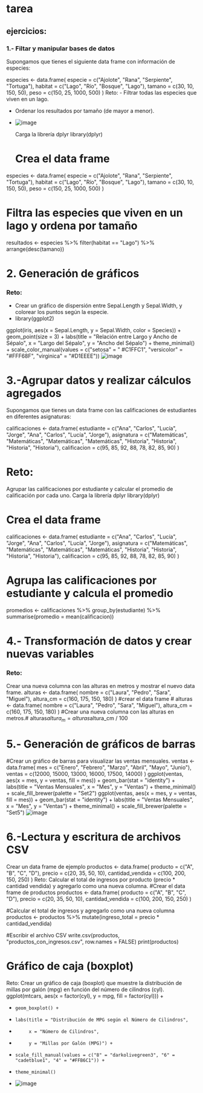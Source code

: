 # tarea
## ejercicios: 
### 1.- Filtar y manipular bases de datos   
Supongamos que tienes el siguiente data frame con información de especies:

especies <- data.frame(
  especie = c("Ajolote", "Rana", "Serpiente", "Tortuga"),
  habitat = c("Lago", "Río", "Bosque", "Lago"),
  tamano = c(30, 10, 150, 50),
  peso = c(150, 25, 1000, 500)
)
 Reto: - Filtrar todas las especies que viven en un lago.
- Ordenar los resultados por tamaño (de mayor a menor).
- ![image](https://github.com/user-attachments/assets/79f0b9cb-2196-418a-86a4-3477edf2f599)


   Carga la librería dplyr library(dplyr)
  # Crea el data frame
especies <- data.frame(
  especie = c("Ajolote", "Rana", "Serpiente", "Tortuga"),
  habitat = c("Lago", "Río", "Bosque", "Lago"),
  tamano = c(30, 10, 150, 50),
  peso = c(150, 25, 1000, 500)
)

# Filtra las especies que viven en un lago y ordena por tamaño
resultados <- especies %>%
  filter(habitat == "Lago") %>%
  arrange(desc(tamano))

  # 2. Generación de gráficos
  ### Reto:
- Crear un gráfico de dispersión entre Sepal.Length y Sepal.Width, y colorear los puntos según la especie.
- library(ggplot2)

ggplot(iris, aes(x = Sepal.Length, y = Sepal.Width, color = Species)) +
  geom_point(size = 3) +
  labs(title = "Relación entre Largo y Ancho de Sépalo",
       x = "Largo del Sépalo",
       y = "Ancho del Sépalo") +
  theme_minimal() +
  scale_color_manual(values = c("setosa" = " #C1FFC1", "versicolor" = "#FFF68F", "virginica" = "#D1EEEE"))
  ![image](https://github.com/user-attachments/assets/b616355e-c675-4d82-b575-417fc8441d13)

# 3.-Agrupar datos y realizar cálculos agregados
Supongamos que tienes un data frame con las calificaciones de estudiantes en diferentes asignaturas:

calificaciones <- data.frame(
  estudiante = c("Ana", "Carlos", "Lucía", "Jorge", "Ana", "Carlos", "Lucía", "Jorge"),
  asignatura = c("Matemáticas", "Matemáticas", "Matemáticas", "Matemáticas", "Historia", "Historia", "Historia", "Historia"),
  calificacion = c(95, 85, 92, 88, 78, 82, 85, 90)
)

# Reto:
 Agrupar las calificaciones por estudiante y calcular el promedio de calificación por cada uno.
Carga la librería dplyr
library(dplyr)

# Crea el data frame
calificaciones <- data.frame(
  estudiante = c("Ana", "Carlos", "Lucía", "Jorge", "Ana", "Carlos", "Lucía", "Jorge"),
  asignatura = c("Matemáticas", "Matemáticas", "Matemáticas", "Matemáticas", "Historia", "Historia", "Historia", "Historia"),
  calificacion = c(95, 85, 92, 88, 78, 82, 85, 90)
)

# Agrupa las calificaciones por estudiante y calcula el promedio
promedios <- calificaciones %>%
  group_by(estudiante) %>%
  summarise(promedio = mean(calificacion))

  # 4.- Transformación de datos y crear nuevas variables
### Reto:
 Crear una nueva columna con las alturas en metros y mostrar el nuevo data frame.
alturas <- data.frame(
  nombre = c("Laura", "Pedro", "Sara", "Miguel"),
  altura_cm = c(160, 175, 150, 180)
)
#crear el data frame #
alturas <- data.frame(
nombre = c("Laura", "Pedro", "Sara", "Miguel"),
altura_cm = c(160, 175, 150, 180)
)
#Crear una nueva columna con las alturas en metros.#
alturas$altura_m = alturas$altura_cm / 100

# 5.- Generación de gráficos de barras
#Crear un gráfico de barras para visualizar las ventas mensuales.
ventas <- data.frame(
  mes = c("Enero", "Febrero", "Marzo", "Abril", "Mayo", "Junio"),
  ventas = c(12000, 15000, 13000, 16000, 17500, 14000)
)
ggplot(ventas, aes(x = mes, y = ventas, fill = mes)) +
     geom_bar(stat = "identity") +
     labs(title = "Ventas Mensuales",
          x = "Mes",
          y = "Ventas") +
     theme_minimal() +
    scale_fill_brewer(palette = "Set2") 
ggplot(ventas, aes(x = mes, y = ventas, fill = mes)) +
   geom_bar(stat = "identity") +
     labs(title = "Ventas Mensuales",
          x = "Mes",
         y = "Ventas") +
     theme_minimal() +
     scale_fill_brewer(palette = "Set5")
 ![image](https://github.com/user-attachments/assets/3befd247-0111-475b-b288-4c453e3456dc)

  # 6.-Lectura y escritura de archivos CSV
  Crear un data frame de ejemplo
productos <- data.frame(
  producto = c("A", "B", "C", "D"),
  precio = c(20, 35, 50, 10),
  cantidad_vendida = c(100, 200, 150, 250)
)
 Reto:
 Calcular el total de ingresos por producto (precio * cantidad vendida) y agregarlo como una nueva columna.
 #Crear el data frame de productos 
productos <- data.frame(
  producto = c("A", "B", "C", "D"),
  precio = c(20, 35, 50, 10),
  cantidad_vendida = c(100, 200, 150, 250)
)

#Calcular el total de ingresos y agregarlo como una nueva columna
productos <- productos %>%
  mutate(ingreso_total = precio * cantidad_vendida)

#Escribir el archivo CSV
write.csv(productos, "productos_con_ingresos.csv", row.names = FALSE)
print(productos)
#  Gráfico de caja (boxplot)
 Reto:
Crear un gráfico de caja (boxplot) que muestre la distribución de millas por galón (mpg) en función del número de cilindros (cyl).
ggplot(mtcars, aes(x = factor(cyl), y = mpg, fill = factor(cyl))) +
+     geom_boxplot() +
+     labs(title = "Distribución de MPG según el Número de Cilindros",
+          x = "Número de Cilindros",
+          y = "Millas por Galón (MPG)") +
+     scale_fill_manual(values = c("8" = "darkolivegreen3", "6" = "cadetblue1", "4" = "#FFB6C1")) + 
+     theme_minimal()
+ ![image](https://github.com/user-attachments/assets/38d7c378-330d-47d5-8f4a-c6a9c78c9b0b)
